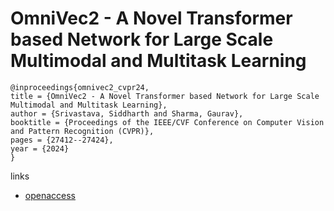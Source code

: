 # OmniVec2 - A Novel Transformer based Network for Large Scale Multimodal and Multitask Learning

```
@inproceedings{omnivec2_cvpr24,
title = {OmniVec2 - A Novel Transformer based Network for Large Scale Multimodal and Multitask Learning},
author = {Srivastava, Siddharth and Sharma, Gaurav},
booktitle = {Proceedings of the IEEE/CVF Conference on Computer Vision and Pattern Recognition (CVPR)},
pages = {27412--27424},
year = {2024}
}
```

links
- [openaccess](https://openaccess.thecvf.com//content/CVPR2024/html/Srivastava_OmniVec2_-_A_Novel_Transformer_based_Network_for_Large_Scale_CVPR_2024_paper.html)
